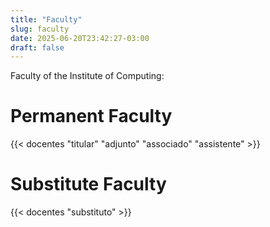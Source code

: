 ```yaml
---
title: "Faculty"
slug: faculty
date: 2025-06-20T23:42:27-03:00
draft: false
---
```


<!--
Caso queira editar as informações dos docentes, modifique os arquivos em
data/pessoas_e_grupos.yaml
-->

Faculty of the Institute of Computing:

# Permanent Faculty

{{< docentes "titular" "adjunto" "associado" "assistente" >}}

# Substitute Faculty

{{< docentes "substituto" >}}


